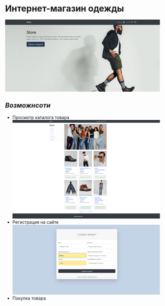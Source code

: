 # Интернет-магазин одежды

![alt text](static/other/shop-start.png)


## ***Возможнсоти*** 
- Просмотр каталога товара
![alt text](static/other/shop-katalog.png)
- Регистрация на сайте
![alt text](static/other/shop-signup.png)
- Покупка товара